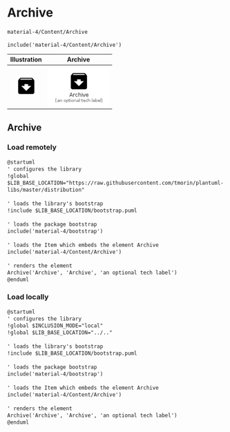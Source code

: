 # Archive


```text
material-4/Content/Archive
```

```text
include('material-4/Content/Archive')
```



| Illustration | Archive |
| :---: | :---: |
| ![illustration for Illustration](../../material-4/Content/Archive.png) | ![illustration for Archive](../../material-4/Content/Archive.Local.png) |




## Archive

### Load remotely
```plantuml
@startuml
' configures the library
!global $LIB_BASE_LOCATION="https://raw.githubusercontent.com/tmorin/plantuml-libs/master/distribution"

' loads the library's bootstrap
!include $LIB_BASE_LOCATION/bootstrap.puml

' loads the package bootstrap
include('material-4/bootstrap')

' loads the Item which embeds the element Archive
include('material-4/Content/Archive')

' renders the element
Archive('Archive', 'Archive', 'an optional tech label')
@enduml
```

### Load locally
```plantuml
@startuml
' configures the library
!global $INCLUSION_MODE="local"
!global $LIB_BASE_LOCATION="../.."

' loads the library's bootstrap
!include $LIB_BASE_LOCATION/bootstrap.puml

' loads the package bootstrap
include('material-4/bootstrap')

' loads the Item which embeds the element Archive
include('material-4/Content/Archive')

' renders the element
Archive('Archive', 'Archive', 'an optional tech label')
@enduml
```

